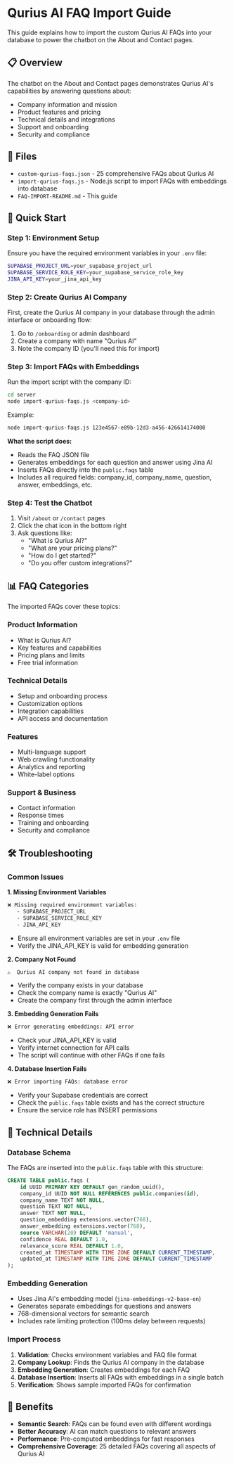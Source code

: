 # Qurius AI FAQ Import Guide

This guide explains how to import the custom Qurius AI FAQs into your database to power the chatbot on the About and Contact pages.

## 📋 Overview

The chatbot on the About and Contact pages demonstrates Qurius AI's capabilities by answering questions about:
- Company information and mission
- Product features and pricing
- Technical details and integrations
- Support and onboarding
- Security and compliance

## 📁 Files

- `custom-qurius-faqs.json` - 25 comprehensive FAQs about Qurius AI
- `import-qurius-faqs.js` - Node.js script to import FAQs with embeddings into database
- `FAQ-IMPORT-README.md` - This guide

## 🚀 Quick Start

### Step 1: Environment Setup

Ensure you have the required environment variables in your `.env` file:

```bash
SUPABASE_PROJECT_URL=your_supabase_project_url
SUPABASE_SERVICE_ROLE_KEY=your_supabase_service_role_key
JINA_API_KEY=your_jina_api_key
```

### Step 2: Create Qurius AI Company

First, create the Qurius AI company in your database through the admin interface or onboarding flow:

1. Go to `/onboarding` or admin dashboard
2. Create a company with name "Qurius AI"
3. Note the company ID (you'll need this for import)

### Step 3: Import FAQs with Embeddings

Run the import script with the company ID:

```bash
cd server
node import-qurius-faqs.js <company-id>
```

Example:
```bash
node import-qurius-faqs.js 123e4567-e89b-12d3-a456-426614174000
```

**What the script does:**
- Reads the FAQ JSON file
- Generates embeddings for each question and answer using Jina AI
- Inserts FAQs directly into the `public.faqs` table
- Includes all required fields: company_id, company_name, question, answer, embeddings, etc.

### Step 4: Test the Chatbot

1. Visit `/about` or `/contact` pages
2. Click the chat icon in the bottom right
3. Ask questions like:
   - "What is Qurius AI?"
   - "What are your pricing plans?"
   - "How do I get started?"
   - "Do you offer custom integrations?"

## 📊 FAQ Categories

The imported FAQs cover these topics:

### **Product Information**
- What is Qurius AI?
- Key features and capabilities
- Pricing plans and limits
- Free trial information

### **Technical Details**
- Setup and onboarding process
- Customization options
- Integration capabilities
- API access and documentation

### **Features**
- Multi-language support
- Web crawling functionality
- Analytics and reporting
- White-label options

### **Support & Business**
- Contact information
- Response times
- Training and onboarding
- Security and compliance

## 🛠 Troubleshooting

### Common Issues

**1. Missing Environment Variables**
```bash
❌ Missing required environment variables:
   - SUPABASE_PROJECT_URL
   - SUPABASE_SERVICE_ROLE_KEY
   - JINA_API_KEY
```
- Ensure all environment variables are set in your `.env` file
- Verify the JINA_API_KEY is valid for embedding generation

**2. Company Not Found**
```bash
⚠️  Qurius AI company not found in database
```
- Verify the company exists in your database
- Check the company name is exactly "Qurius AI"
- Create the company first through the admin interface

**3. Embedding Generation Fails**
```bash
❌ Error generating embeddings: API error
```
- Check your JINA_API_KEY is valid
- Verify internet connection for API calls
- The script will continue with other FAQs if one fails

**4. Database Insertion Fails**
```bash
❌ Error importing FAQs: database error
```
- Verify your Supabase credentials are correct
- Check the `public.faqs` table exists and has the correct structure
- Ensure the service role has INSERT permissions

## 🔧 Technical Details

### Database Schema

The FAQs are inserted into the `public.faqs` table with this structure:

```sql
CREATE TABLE public.faqs (
    id UUID PRIMARY KEY DEFAULT gen_random_uuid(),
    company_id UUID NOT NULL REFERENCES public.companies(id),
    company_name TEXT NOT NULL,
    question TEXT NOT NULL,
    answer TEXT NOT NULL,
    question_embedding extensions.vector(768),
    answer_embedding extensions.vector(768),
    source VARCHAR(20) DEFAULT 'manual',
    confidence REAL DEFAULT 1.0,
    relevance_score REAL DEFAULT 1.0,
    created_at TIMESTAMP WITH TIME ZONE DEFAULT CURRENT_TIMESTAMP,
    updated_at TIMESTAMP WITH TIME ZONE DEFAULT CURRENT_TIMESTAMP
);
```

### Embedding Generation

- Uses Jina AI's embedding model (`jina-embeddings-v2-base-en`)
- Generates separate embeddings for questions and answers
- 768-dimensional vectors for semantic search
- Includes rate limiting protection (100ms delay between requests)

### Import Process

1. **Validation**: Checks environment variables and FAQ file format
2. **Company Lookup**: Finds the Qurius AI company in the database
3. **Embedding Generation**: Creates embeddings for each FAQ
4. **Database Insertion**: Inserts all FAQs with embeddings in a single batch
5. **Verification**: Shows sample imported FAQs for confirmation

## 🎯 Benefits

- **Semantic Search**: FAQs can be found even with different wordings
- **Better Accuracy**: AI can match questions to relevant answers
- **Performance**: Pre-computed embeddings for fast responses
- **Comprehensive Coverage**: 25 detailed FAQs covering all aspects of Qurius AI 